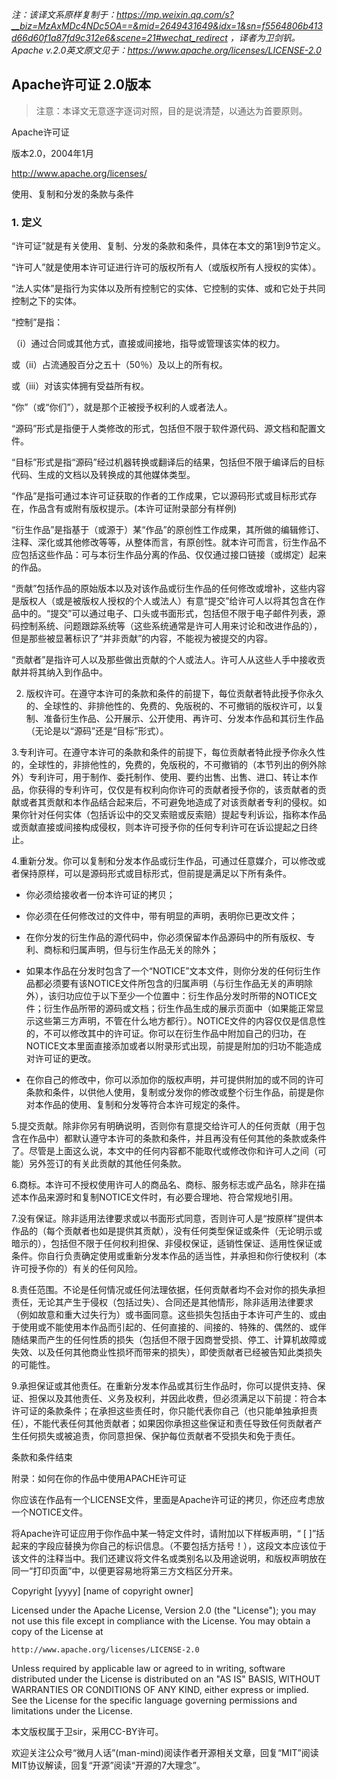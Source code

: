  _注：该译文系原样复制于：https://mp.weixin.qq.com/s?__biz=MzAxMDc4NDc5OA==&mid=2649431649&idx=1&sn=f5564806b413d66d60f1a87fd9c312e6&scene=21#wechat_redirect ，译者为卫剑钒。Apache v.2.0英文原文见于：https://www.apache.org/licenses/LICENSE-2.0_ 


## Apache许可证 2.0版本
> 注意：本译文无意逐字逐词对照，目的是说清楚，以通达为首要原则。

Apache许可证

版本2.0，2004年1月

http://www.apache.org/licenses/

使用、复制和分发的条款与条件

### 1. 定义

“许可证”就是有关使用、复制、分发的条款和条件，具体在本文的第1到9节定义。

“许可人”就是使用本许可证进行许可的版权所有人（或版权所有人授权的实体）。

“法人实体”是指行为实体以及所有控制它的实体、它控制的实体、或和它处于共同控制之下的实体。

“控制”是指：

（i）通过合同或其他方式，直接或间接地，指导或管理该实体的权力。

或（ii）占流通股百分之五十（50％）及以上的所有权。

或（iii）对该实体拥有受益所有权。

“你”（或“你们”），就是那个正被授予权利的人或者法人。

“源码”形式是指便于人类修改的形式，包括但不限于软件源代码、源文档和配置文件。

“目标”形式是指“源码”经过机器转换或翻译后的结果，包括但不限于编译后的目标代码、生成的文档以及转换成的其他媒体类型。

“作品”是指可通过本许可证获取的作者的工作成果，它以源码形式或目标形式存在，作品含有或附有版权提示。(本许可证附录部分有样例)

“衍生作品”是指基于（或源于）某“作品”的原创性工作成果，其所做的编辑修订、注释、深化或其他修改等等，从整体而言，有原创性。就本许可而言，衍生作品不应包括这些作品：可与本衍生作品分离的作品、仅仅通过接口链接（或绑定）起来的作品。

“贡献”包括作品的原始版本以及对该作品或衍生作品的任何修改或增补，这些内容是版权人（或是被版权人授权的个人或法人）有意“提交”给许可人以将其包含在作品中的。“提交”可以通过电子、口头或书面形式，包括但不限于电子邮件列表，源码控制系统、问题跟踪系统等（这些系统通常是许可人用来讨论和改进作品的），但是那些被显著标识了“并非贡献”的内容，不能视为被提交的内容。

“贡献者”是指许可人以及那些做出贡献的个人或法人。许可人从这些人手中接收贡献并将其纳入到作品中。

2. 版权许可。在遵守本许可的条款和条件的前提下，每位贡献者特此授予你永久的、全球性的、非排他性的、免费的、免版税的、不可撤销的版权许可，以复制、准备衍生作品、公开展示、公开使用、再许可、分发本作品和其衍生作品（无论是以“源码”还是“目标”形式）。

3.专利许可。在遵守本许可的条款和条件的前提下，每位贡献者特此授予你永久性的，全球性的，非排他性的，免费的，免版税的，不可撤销的（本节列出的例外除外）专利许可，用于制作、委托制作、使用、要约出售、出售、进口、转让本作品，你获得的专利许可，仅仅是有权利向你许可的贡献者授予你的，该贡献者的贡献或者其贡献和本作品结合起来后，不可避免地造成了对该贡献者专利的侵权。如果你针对任何实体（包括诉讼中的交叉索赔或反索赔）提起专利诉讼，指称本作品或贡献直接或间接构成侵权，则本许可授予你的任何专利许可在诉讼提起之日终止。

4.重新分发。你可以复制和分发本作品或衍生作品，可通过任意媒介，可以修改或者保持原样，可以是源码形式或目标形式，但前提是满足以下所有条件。

* 你必须给接收者一份本许可证的拷贝；

* 你必须在任何修改过的文件中，带有明显的声明，表明你已更改文件；

* 在你分发的衍生作品的源代码中，你必须保留本作品源码中的所有版权、专利、商标和归属声明，但与衍生作品无关的除外；

* 如果本作品在分发时包含了一个“NOTICE”文本文件，则你分发的任何衍生作品都必须要有该NOTICE文件所包含的归属声明（与衍生作品无关的声明除外），该归功应位于以下至少一个位置中：衍生作品分发时所带的NOTICE文件；衍生作品所带的源码或文档；衍生作品生成的展示页面中（如果能正常显示这些第三方声明，不管在什么地方都行）。NOTICE文件的内容仅仅是信息性的，不可以修改其中的许可证。你可以在衍生作品中附加自己的归功，在NOTICE文本里面直接添加或者以附录形式出现，前提是附加的归功不能造成对许可证的更改。

* 在你自己的修改中，你可以添加你的版权声明，并可提供附加的或不同的许可条款和条件，以供他人使用，复制或分发你的修改或整个衍生作品，前提是你对本作品的使用、复制和分发等符合本许可规定的条件。

5.提交贡献。除非你另有明确说明，否则你有意提交给许可人的任何贡献（用于包含在作品中）都默认遵守本许可的条款和条件，并且再没有任何其他的条款或条件了。尽管是上面这么说，本文中的任何内容都不能取代或修改你和许可人之间（可能）另外签订的有关此贡献的其他任何条款。

6.商标。本许可不授权使用许可人的商品名、商标、服务标志或产品名，除非在描述本作品来源时和复制NOTICE文件时，有必要合理地、符合常规地引用。

7.没有保证。除非适用法律要求或以书面形式同意，否则许可人是“按原样”提供本作品的（每个贡献者也如是提供其贡献），没有任何类型保证或条件（无论明示或暗示的），包括但不限于任何权利担保、非侵权保证，适销性保证、适用性保证或条件。你自行负责确定使用或重新分发本作品的适当性，并承担和你行使权利（本许可授予你的）有关的任何风险。

8.责任范围。不论是任何情况或任何法理依据，任何贡献者均不会对你的损失承担责任，无论其产生于侵权（包括过失）、合同还是其他情形，除非适用法律要求（例如故意和重大过失行为）或书面同意。这些损失包括由于本许可产生的、或由于使用或不能使用本作品而引起的、任何直接的、间接的、特殊的、偶然的、或伴随结果而产生的任何性质的损失（包括但不限于因商誉受损、停工、计算机故障或失效、以及任何其他商业性损坏而带来的损失），即使贡献者已经被告知此类损失的可能性。

9.承担保证或其他责任。在重新分发本作品或其衍生作品时，你可以提供支持、保证、担保以及其他责任、义务及权利，并因此收费，但必须满足以下前提：符合本许可证的条款条件；在承担这些责任时，你只能代表你自己（也只能单独承担责任），不能代表任何其他贡献者；如果因你承担这些保证和责任导致任何贡献者产生任何损失或被追责，你同意担保、保护每位贡献者不受损失和免于责任。

条款和条件结束

附录：如何在你的作品中使用APACHE许可证

你应该在作品有一个LICENSE文件，里面是Apache许可证的拷贝，你还应考虑放一个NOTICE文件。

将Apache许可证应用于你作品中某一特定文件时，请附加以下样板声明，“ [ ]”括起来的字段应替换为你自己的标识信息。（不要包括方括号！），这段文本应该位于该文件的注释当中。我们还建议将文件名或类别名以及用途说明，和版权声明放在同一“打印页面”中，以便更容易地将第三方文档区分开来。

Copyright [yyyy] [name of copyright owner]

Licensed under the Apache License, Version 2.0 (the "License");
you may not use this file except in compliance with the License.
You may obtain a copy of the License at

    http://www.apache.org/licenses/LICENSE-2.0

Unless required by applicable law or agreed to in writing, software
distributed under the License is distributed on an "AS IS" BASIS,
WITHOUT WARRANTIES OR CONDITIONS OF ANY KIND, either express or implied.
See the License for the specific language governing permissions and
limitations under the License.


本文版权属于卫sir，采用CC-BY许可。

欢迎关注公众号“微月人话”(man-mind)阅读作者开源相关文章，回复“MIT”阅读MIT协议解读，回复“开源”阅读“开源的7大理念”。